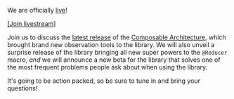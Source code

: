 We are officially [live](/live)! 

[[Join livestream]](/live)

Join us to discuss the [latest release][1.7-release] of the 
[Composable Architecture][tca-gh], which brought brand new observation tools to the library.
We will also unveil a surprise release of the library bringing all new super powers to the 
`@Reducer` macro, _and_ we will announce a new beta for the library that solves one of the most
frequent problems people ask about when using the library.

It's going to be action packed, so be sure to tune in and bring your questions!

[tca-gh]: https://github.com/pointfreeco/swift-composable-architecture
[1.7-release]: https://github.com/pointfreeco/swift-composable-architecture/releases/tag/1.7.0
